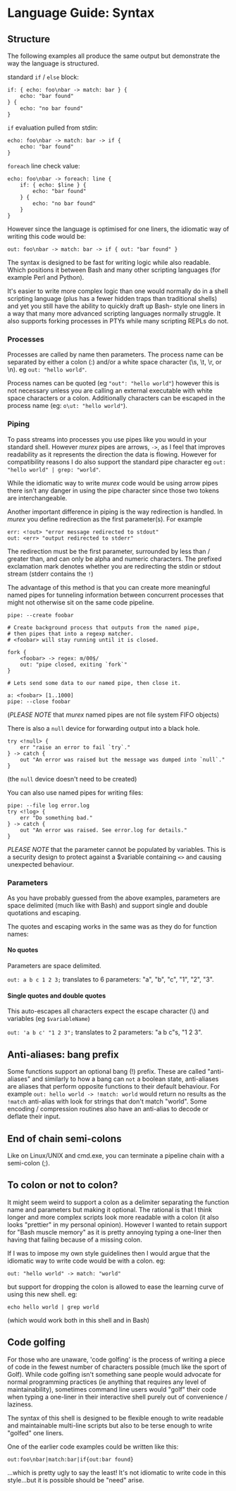# Language Guide: Syntax

## Structure

The following examples all produce the same output but demonstrate the
way the language is structured.

standard `if` / `else` block:

    if: { echo: foo\nbar -> match: bar } {
        echo: "bar found"
    } {
        echo: "no bar found"
    }


`if` evaluation pulled from stdin:

    echo: foo\nbar -> match: bar -> if {
        echo: "bar found"
    }

`foreach` line check value:

    echo: foo\nbar -> foreach: line {
        if: { echo: $line } {
            echo: "bar found"
        } {
            echo: "no bar found"
        }
    }

However since the language is optimised for one liners, the idiomatic
way of writing this code would be:

    out: foo\nbar -> match: bar -> if { out: "bar found" }

The syntax is designed to be fast for writing logic while also readable.
Which positions it between Bash and many other scripting languages (for
example Perl and Python).

It's easier to write more complex logic than one would normally do in a
shell scripting language (plus has a fewer hidden traps than traditional
shells) and yet you still have the ability to quickly draft up Bash-
style one liners in a way that many more advanced scripting languages
normally struggle. It also supports forking processes in PTYs while many
scripting REPLs do not.

### Processes

Processes are called by name then parameters. The process name can be
separated by either a colon (:) and/or a white space character (\s, \t,
\r, or \n). eg `out: "hello world"`.

Process names can be quoted (eg `"out": "hello world"`) however this is
not necessary unless you are calling an external executable with white
space characters or a colon. Additionally characters can be escaped in
the process name (eg: `o\ut: "hello world"`).

### Piping

To pass streams into processes you use pipes like you would in your
standard shell. However _murex_ pipes are arrows, `->`, as I feel that
improves readability as it represents the direction the data is flowing.
However for compatibility reasons I do also support the standard pipe
character eg `out: "hello world" | grep: "world"`.

While the idiomatic way to write _murex_ code would be using arrow pipes
there isn't any danger in using the pipe character since those two
tokens are interchangeable.

Another important difference in piping is the way redirection is handled.
In _murex_ you define redirection as the first parameter(s). For example

    err: <!out> "error message redirected to stdout"
    out: <err> "output redirected to stderr"

The redirection must be the first parameter, surrounded by less than /
greater than, and can only be alpha and numeric characters. The prefixed
exclamation mark denotes whether you are redirecting the stdin or stdout
stream (stderr contains the `!`)

The advantage of this method is that you can create more meaningful
named pipes for tunneling information between concurrent processes that
might not otherwise sit on the same code pipeline.

    pipe: --create foobar

    # Create background process that outputs from the named pipe,
    # then pipes that into a regexp matcher.
    # <foobar> will stay running until it is closed.

    fork {
        <foobar> -> regex: m/00$/
        out: "pipe closed, exiting `fork`"
    }

    # Lets send some data to our named pipe, then close it.

    a: <foobar> [1..1000]
    pipe: --close foobar

(*PLEASE NOTE* that _murex_ named pipes are not file system FIFO objects)

There is also a `null` device for forwarding output into a black hole.

    try <!null> {
        err "raise an error to fail `try`."
    } -> catch {
        out "An error was raised but the message was dumped into `null`."
    }

(the `null` device doesn't need to be created)

You can also use named pipes for writing files:

    pipe: --file log error.log
    try <!log> {
        err "Do something bad."
    } -> catch {
        out "An error was raised. See error.log for details."
    }

*PLEASE NOTE* that the <pipe> parameter cannot be populated by variables.
This is a security design to protect against a $variable containing `<>`
and causing unexpected behaviour.

### Parameters

As you have probably guessed from the above examples, parameters are
space delimited (much like with Bash) and support single and double
quotations and escaping.

The quotes and escaping works in the same was as they do for function
names:

#### No quotes

Parameters are space delimited.

`out: a b c 1 2 3;` translates to 6 parameters: "a", "b", "c", "1", "2",
"3".

#### Single quotes and double quotes

This auto-escapes all characters expect the escape character (\\) and
variables (eg `$variableName`)

`out: 'a b c' "1 2 3";` translates to 2 parameters: "a b c"s, "1 2 3".

## Anti-aliases: bang prefix

Some functions support an optional bang (!) prefix. These are called
"anti-aliases" and similarly to how a bang can `not` a boolean state,
anti-aliases are aliases that perform opposite functions to their
default behaviour. For example `out: hello world -> !match: world` would
return no results as the `!match` anti-alias with look for strings that
don't match "world". Some encoding / compression routines also have an
anti-alias to decode or deflate their input.

## End of chain semi-colons

Like on Linux/UNIX and cmd.exe, you can terminate a pipeline chain with
a semi-colon (;).

## To colon or not to colon?

It might seem weird to support a colon as a delimiter separating the
function name and parameters but making it optional. The rational is
that I think longer and more complex scripts look more readable with a
colon (it also looks "prettier" in my personal opinion). However I
wanted to retain support for "Bash muscle memory" as it is pretty
annoying typing a one-liner then having that failing because of a
missing colon.

If I was to impose my own style guidelines then I would argue that the
idiomatic way to write code would be with a colon. eg:
```
out: "hello world" -> match: "world"
```
but support for dropping the colon is allowed to ease the learning
curve of using this new shell. eg:
```
echo hello world | grep world
```
(which would work both in this shell and in Bash)

## Code golfing

For those who are unaware, 'code golfing' is the process of writing a
piece of code in the fewest number of characters possible (much like the
sport of Golf). While code golfing isn't something sane people would
advocate for normal programming practices (ie anything that requires any
level of maintainability), sometimes command line users would "golf"
their code when typing a one-liner in their interactive shell purely out
of convenience / laziness.

The syntax of this shell is designed to be flexible enough to write
readable and maintainable multi-line scripts but also to be terse enough
to write "golfed" one liners.

One of the earlier code examples could be written like this:

    out:foo\nbar|match:bar|if{out:bar found}

...which is pretty ugly to say the least! It's not idiomatic to write
code in this style...but it is possible should be "need" arise.
